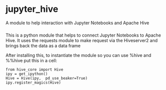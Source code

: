 # jupyter_hive
A module to help interaction with Jupyter Notebooks and Apache Hive


###
This is a python module that helps to connect Jupyter Notebooks to Apache Hive. It uses the requests module to make request via the Hiveserver2  and brings back the data as a data frame


After installing this, to instantiate the module so you can use %hive and %%hive put this in a cell:

```
from hive_core import Hive
ipy = get_ipython()
Hive = Hive(ipy,  pd_use_beaker=True)
ipy.register_magics(Hive)
```
